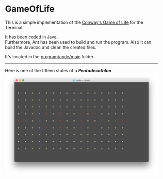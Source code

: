 # GameOfLife
This is a simple implementation of the [Conway's Game of Life](https://en.wikipedia.org/wiki/Conway%27s_Game_of_Life) for the Terminal.

It has been coded in Java.  
Furthermore, Ant has been used to build and run the program. Also it can build the Javadoc and clean the created files.  

It's located in the [program/code/main](program/code/main) folder.

---
Here is one of the fifteen states of a **_Pentadecathlon_**.
![Pentadecathlon](previews/preview.png "Pentadecathlon")
